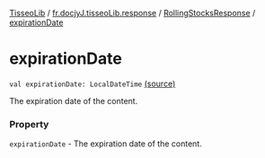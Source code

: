 [TisseoLib](../../index.md) / [fr.docjyJ.tisseoLib.response](../index.md) / [RollingStocksResponse](index.md) / [expirationDate](./expiration-date.md)

# expirationDate

`val expirationDate: LocalDateTime` [(source)](https://github.com/docjyj/tisseoLib/tree/master/src/main/kotlin/fr/docjyJ/tisseoLib/response/RollingStocksResponse.kt#L18)

The expiration date of the content.

### Property

`expirationDate` - The expiration date of the content.